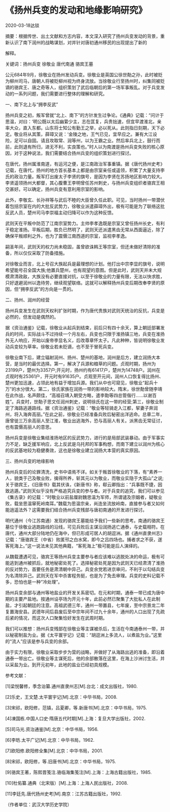 《扬州兵变的发动和地缘影响研究》
==============================
2020-03-18达锬

摘要：根据传世、出土文献和方志内容，本文深入研究了扬州兵变发动的背景，重新认识了南下润州的战略谋划，对并针对唐初通州移民的出现提出了新的

解释。

关键词：扬州兵变   徐敬业   唐代南通   骆宾王墓

公元684年9月，徐敬业在扬州发动兵变。徐敬业是英国公徐世勣之孙，此时被贬为柳州司马，唐朝人将被贬柳州视为终身流放。当徐敬业行至扬州时，纠集同被贬谪的骆宾王、唐之奇等人，组织策划了武后临朝后的第一场军事叛乱。对于兵变发动的一系列问题，我们需要进行整体的理解和研究。

一、南下北上与“拥李反武”

扬州兵变之初，叛军曾就“北上、南下”的方针发生过争论。《通典》记载：“问计于思温，对曰：‘明公既以太后幽絷少主，志在匡复，兵贵拙速，但宜早渡淮北，亲率大众，直入东都。山东将士知公有勤王之举，必以死从。此则指日刻期，天下必定。敬业将从其策，薛璋又说：‘金陵之地，王气已见，宜早应之。兼有大江设险，足可以自固。请且攻取常、润等州，以为王霸之业。然后率兵北上，鼓行而前，此则退有所归，进无不利，实良策也。”时人以为南渡是扬州兵变失败的核心原因，对于这种说法，我们需要结合扬州兵变的组织策划进行探讨。

在唐代，扬州属淮南道，有运河之便，是江南政治军事重镇。据《唐代扬州史考》记载，在唐代，扬州的地方首长基本上都是由宗室亲任或遥领，积累了大量支持李氏的政治力量。叛军打出废太子李贤的旗号，是因为李贤在苏扬地区影响力较大。李贤遥领扬州大都督，其心腹曹王李明曾任苏州刺史，与扬州兵变组织者骆宾王相交甚好。可以确定，扬州兵变有意利用宗室的影响。

此外，李敬玄、长孙祥等与武后不睦的大臣曾久任此职。可见，当时扬州一带潜伏着包括宗室在内的大批反武势力，徐敬业派遣薛璋外出，极有可能是为了联络这批反武人员，楚州司马李崇福主动归降可以作为这种反馈。

武则天在平叛中防范了江南宗室势力。主帅李孝逸既是宗室又曾任扬州长史，有利于稳定淮扬。平叛后期，胜负已然明了，武则天还派遣黑齿无常从西面逼近，除了确保平叛顺利之外，也为了震慑江南西道的宗室，监视李孝逸。

嗣圣年间，武则天的权力尚未稳固，虽曾欲诛韩王等宗室，但还未做好清除的准备，所以仅仅采取了防备措施。

对徐敬业而言，北上号召大族起兵是最理想的计划。他打出中宗李显的旗号，说明希望能号召全国大族;他置兵楚州，也有观望的意图。但是此时，武则天并未大规模肃清政敌，大族没有必要直接对抗，以至于徐敬业的力量有限，无法以快求胜，只好退避润州以逸待劳，继续观望联络。这就可以解释扬州兵变后期改奉李贤的原因，但“拥李反武”的方向是一贯的。

二、扬州、润州的经营

扬州兵变发生在武则天权利扩张时期，作为唐代贵族对武则天统治的反抗，兵变是必然的，但发动是偶然的。

据《资治通鉴》记载，徐敬业从起兵到结束，前后只有四十余天，算上朝廷部署发兵的时间，实际战斗不过持续一个月左右，兵变也只限于淮扬镇三地，兵变在淮扬外无人响应，开始以废帝李显名义，后改尊章怀太子。凡此种种，皆说明徐敬业发动兵变较为草率。徐敬业若未贬谪，也不至于冒死兵变。

徐敬业南下后，建立辐射润州、扬州、楚州的基地，润州是后方，建立润扬大本营，是当时的最优选择。第一，解决了兵源和粮草的问题。贞观时期，扬州为23199户，楚州为3357户;开元时，扬州约有61417户，楚州为14748户。润州在贞观时有25361户，开元时有91635户。贞观至开元间，润州人口恢复得比扬州、楚州更加迅速，占领此地有益于增加兵源。我们从中也可窥见，徐敬业“起兵十万”的水分很大。第二，徐氏家族在润扬一带的影响较大。隋末，徐世勣曾随李靖在此作战，名声颇佳，“高祖召靖入朝受方略，遣李勣等四总管偕行……以谢百姓”。兵变时，世勣子思文任润州刺史，说明徐氏在这一带的经营;第三，徐敬业制定了海路逃遁路线。据《资治通鉴》记载：“敬业等轻骑走入江都，挈妻子奔润州，将入海奔高丽。”在此之前，徐敬业已经准备兵败后秘密出洋逃命。总章二年，唐曾徙三万余高丽人至江淮，敬业出逃海外，恐与高丽人有关。派黑齿无常征讨，也有震慑高丽人的意思。

扬州兵变是徐敬业集结淮扬地区的反武势力，进行的是局部武装暴动。由于军事实力不足，缺乏援军响应，北上反武是乌托邦的军事构想，而南下建立以润州为核心的反武基地较为稳健奏效，这也是徐敬业建立润扬大本营的真实原因。

三、扬州兵变的地缘影响

扬州兵变后的论罪清洗，史书中语焉不详。如关于叛首徐敬业的下落，有“素养一人，貌类于己及敬业败，擒得所养，斩其元以为敬业，而敬业实隐于大孤山”之说;关于骆宾王，《旧唐书》载其伏诛，《新唐书》称，郗云卿指出：“兵事既不捷，因致逃遁。”武则天似乎没有严格追究兵变的参与者。对于兵变的追究，我们可以参见《集古录》的记载：“时敬业以前盐厘尉魏思温为军师，所谓谴及宗姻者，疑敬业败，载坐思温窜死岭南耳。”魏载为思温宗亲，尚连坐流放岭南，直接参与者又如何能逍遥法外？这需要我们结合扬州兵变残部与唐初南通的开发进行探讨。

明代通州（今江苏南通）发现的骆宾王墓能给予我们一些新的思考。南通的骆宾王墓位于徐敬业逃跑路线的沿线，可见兵败后主谋沿润扬逃亡通泰，与史载相符。在唐代，通州大部分陆地仍在海中，但已形成可居人的胡逗洲。据《通州直隶州志》记载：“唐骆宾王（中省）败匿邗之白水窝，即今之吕四场也。捕者求之不获，遂客死海上。”这一说法未见其他典籍，“客死海上”极可能是后人演绎的。

从魏载遭遇可见，骆宾王等扬州兵变主要参与者应该难以逃脱处决的命运，极有可能逃到通州被抓后，就地秘密处死了。选择秘密处死是因为武则天已经肃清了淮扬的反对势力，首要任务是肃清朝中异己。兵变余党若进京审问，不利于以勾结兵变为名清除异己。武则天在军中杀害程务挺，也是为了免去审理。兵变的史料记载不多，恐怕也是一种“冷处理”。

扬州兵变余部与通州等地盐业的开发关系密切。在元和时期，通泰一带已成为唐中期的主要产盐地。按通州设亭场为开元十年，此前必然已聚集了大批私人在此制盐，才引起朝廷的注意。高祖武德三年，通州一带置县，七年废，至中宗景龙二年复置海安县。武德年间后县废后至中宗年间不过九十余年，通州的人口出现了先疏后紧的情况，而这次人口聚集恰好发生在武周时期。

我们可以推想：扬州兵变残部在徐敬业等主谋被杀后，生活在今南通泰州一带，并以秘密制盐为业。据《太平寰宇记》记载：“胡逗洲上多流人，以煮盐为业。”这里的“流人”应该是参与兵变的余部。

由于实力有限，徐敬业采取步步为营的战略，并做好了从海路出逃的准备，即沿着通泰一带出亡。徐敬业等主谋死后，他的余部散落在这里，在海上沙洲讨生活，并以采盐为业。到开元初年，此地的盐业已经初具规模。

参考文献：

[1]梁悦馨修，季念诒纂.通州直隶州志[M].台北：成文出版社，1980.

[2]乐史，王文楚.太平寰宇记[M].北京：中华书局，2008.

[3]宋祁，欧阳修，范镇，吕夏卿，等.新唐书[M].北京：中华书局，1975.

[4]凍国栋.中国人口史·隋唐五代时期[M].上海：复旦大学出版社，2002.

[5]司马光.资治通鉴[M].北京：中华书局，1956.

[6]李昉.太平广记[M].北京：中华书局，1962.

[7]欧阳修.欧阳修全集[M].北京：中华书局，2001.

[8]宋祁，欧阳修，等.旧唐书[M].北京：中华书局，1975.

[9]骆宾王著，陈熙晋笺注.骆临海集笺注[M].上海：上海古籍出版社，1985.

[10]杜佑纂.通典（北宋版）[M].上海：上海人民出版社，2008.

[11]李廷先.唐代扬州史考[M].南京：江苏古籍出版社，1992.

（作者单位：武汉大学历史学院）
